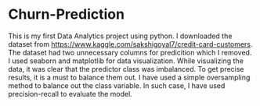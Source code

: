# Churn-Prediction
This is my first Data Analytics project using python. I downloaded the dataset from https://www.kaggle.com/sakshigoyal7/credit-card-customers. The dataset had two unnecessary columns for predicition which I removed. I used seaborn and matplotlib for data visualization. While visualizing the data, it was clear that the predictor class was imbalanced. To get precise results, it is a must to balance them out. I have used a simple oversampling method to balance out the class variable. In such case, I have used precision-recall to evaluate the model.
